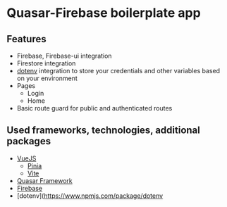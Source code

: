 # Quasar-Firebase boilerplate app

## Features
- Firebase, Firebase-ui integration
- Firestore integration
- [dotenv](https://www.npmjs.com/package/dotenv) integration to store your credentials and other variables based on your environment
- Pages
  - Login
  - Home
- Basic route guard for public and authenticated routes

## Used frameworks, technologies, additional packages
- [VueJS](https://vuejs.org/)
  - [Pinia](https://pinia.vuejs.org)
  - [Vite](https://vitejs.dev/)
- [Quasar Framework](https://quasar.dev)
- [Firebase](https://firebase.google.com/)
- [dotenv](https://www.npmjs.com/package/dotenv

